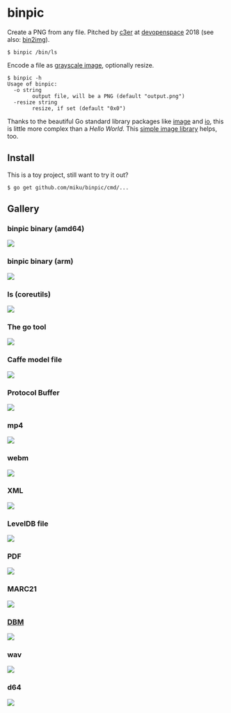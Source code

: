 # binpic

Create a PNG from any file. Pitched by [c3er](https://github.com/c3er) at
[devopenspace](https://twitter.com/devopenspace) 2018 (see also:
[bin2img](https://github.com/c3er/bin2img)).

```shell
$ binpic /bin/ls
```

Encode a file as [grayscale image](https://golang.org/pkg/image/#Gray), optionally resize.

```shell
$ binpic -h
Usage of binpic:
  -o string
        output file, will be a PNG (default "output.png")
  -resize string
        resize, if set (default "0x0")
```

Thanks to the beautiful Go standard library packages like
[image](https://golang.org/pkg/image/) and [io](https://golang.org/pkg/io/),
this is little more complex than a *Hello World*. This [simple image
library](https://github.com/disintegration/imaging) helps, too.

## Install

This is a toy project, still want to try it out?

```shell
$ go get github.com/miku/binpic/cmd/...
```

## Gallery

### binpic binary (amd64)

![](output.png)

### binpic binary (arm)

![](gallery/arm.png)

### ls (coreutils)

![](gallery/ls.png)

### The go tool

![](gallery/go.png)

### Caffe model file

![](gallery/lenet.png)

### Protocol Buffer

![](gallery/pb.png)

### mp4

![](gallery/mp4.png)

### webm

![](gallery/webm.png)

### XML

![](gallery/xml.png)

### LevelDB file

![](gallery/ldb.png)

### PDF

![](gallery/pdf.png)

### MARC21

![](gallery/marc21.png)

### [DBM](https://en.wikipedia.org/wiki/Dbm)

![](gallery/dbm.png)

### wav

![](gallery/wav.png)

### d64

![](gallery/d64.png)

